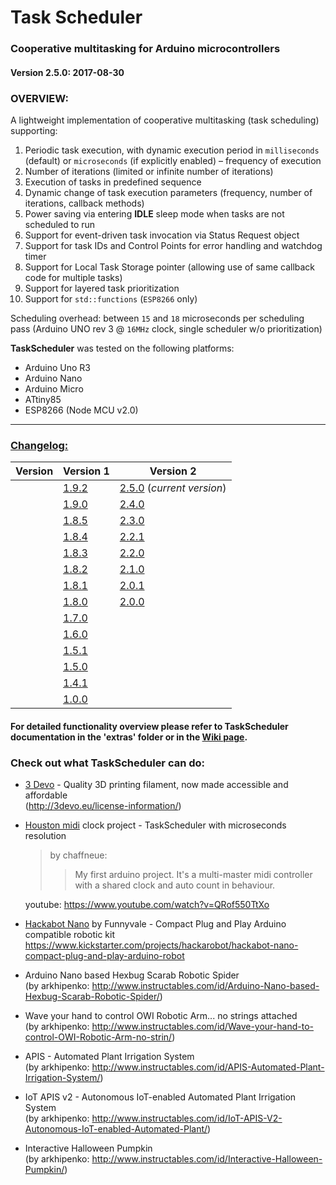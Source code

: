 # Task Scheduler
### Cooperative multitasking for Arduino microcontrollers  
#### Version 2.5.0: 2017-08-30

### OVERVIEW:
A lightweight implementation of cooperative multitasking (task scheduling) supporting:  
1. Periodic task execution, with dynamic execution period in `milliseconds` (default) or `microseconds` (if explicitly enabled) – frequency of execution  
2. Number of iterations (limited or infinite number of iterations)  
3. Execution of tasks in predefined sequence  
4. Dynamic change of task execution parameters (frequency, number of iterations, callback methods)  
5. Power saving via entering **IDLE** sleep mode when tasks are not scheduled to run  
6. Support for event-driven task invocation via Status Request object  
7. Support for task IDs and Control Points for error handling and watchdog timer  
8. Support for Local Task Storage pointer (allowing use of same callback code for multiple tasks)  
9. Support for layered task prioritization  
10. Support for `std::functions` (`ESP8266` only)  

Scheduling overhead: between `15` and `18` microseconds per scheduling pass (Arduino UNO rev 3 @ `16MHz` clock, single scheduler w/o prioritization)  

**TaskScheduler** was tested on the following platforms:  
* Arduino Uno R3  
* Arduino Nano  
* Arduino Micro  
* ATtiny85  
* ESP8266 (Node MCU v2.0)  
---
### [Changelog:](https://github.com/arkhipenko/TaskScheduler/wiki/Changelog)
Version|Version 1|Version 2
---|---|---
||[1.9.2](https://github.com/arkhipenko/TaskScheduler/wiki/Changelog#v192)|[2.5.0](https://github.com/arkhipenko/TaskScheduler/wiki/Changelog#v250) (*current version*)
||[1.9.0](https://github.com/arkhipenko/TaskScheduler/wiki/Changelog#v190)|[2.4.0](https://github.com/arkhipenko/TaskScheduler/wiki/Changelog#v240)
||[1.8.5](https://github.com/arkhipenko/TaskScheduler/wiki/Changelog#v185)|[2.3.0](https://github.com/arkhipenko/TaskScheduler/wiki/Changelog#v230)
||[1.8.4](https://github.com/arkhipenko/TaskScheduler/wiki/Changelog#v184)|[2.2.1](https://github.com/arkhipenko/TaskScheduler/wiki/Changelog#v221)
||[1.8.3](https://github.com/arkhipenko/TaskScheduler/wiki/Changelog#v183)|[2.2.0](https://github.com/arkhipenko/TaskScheduler/wiki/Changelog#v220)
||[1.8.2](https://github.com/arkhipenko/TaskScheduler/wiki/Changelog#v182)|[2.1.0](https://github.com/arkhipenko/TaskScheduler/wiki/Changelog#v210)
||[1.8.1](https://github.com/arkhipenko/TaskScheduler/wiki/Changelog#v181)|[2.0.1](https://github.com/arkhipenko/TaskScheduler/wiki/Changelog#v201)
||[1.8.0](https://github.com/arkhipenko/TaskScheduler/wiki/Changelog#v180)|[2.0.0](https://github.com/arkhipenko/TaskScheduler/wiki/Changelog#v200)
||[1.7.0](https://github.com/arkhipenko/TaskScheduler/wiki/Changelog#v170)|
||[1.6.0](https://github.com/arkhipenko/TaskScheduler/wiki/Changelog#v160)|
||[1.5.1](https://github.com/arkhipenko/TaskScheduler/wiki/Changelog#v151)|
||[1.5.0](https://github.com/arkhipenko/TaskScheduler/wiki/Changelog#v150)|
||[1.4.1](https://github.com/arkhipenko/TaskScheduler/wiki/Changelog#v141)|
||[1.0.0](https://github.com/arkhipenko/TaskScheduler/wiki/Changelog#v100)|  

#### For detailed functionality overview please refer to TaskScheduler documentation in the 'extras' folder or in the [Wiki page](https://github.com/arkhipenko/TaskScheduler/wiki).

### Check out what TaskScheduler can do:

* [3 Devo](http://3devo.eu/) - Quality 3D printing filament, now made accessible and affordable  
(http://3devo.eu/license-information/)


* [Houston midi](https://github.com/chaffneue/houston) clock project - TaskScheduler with microseconds resolution  
    >by chaffneue:
    >>My first arduino project. It's a multi-master midi controller with a shared clock and
     auto count in behaviour.  

	 youtube: https://www.youtube.com/watch?v=QRof550TtXo


* [Hackabot Nano](http://hackarobot.com/) by Funnyvale -  Compact Plug and Play Arduino compatible robotic kit  
     https://www.kickstarter.com/projects/hackarobot/hackabot-nano-compact-plug-and-play-arduino-robot


* Arduino Nano based Hexbug Scarab Robotic Spider  
    (by arkhipenko: http://www.instructables.com/id/Arduino-Nano-based-Hexbug-Scarab-Robotic-Spider/)

* Wave your hand to control OWI Robotic Arm... no strings attached  
    (by arkhipenko: http://www.instructables.com/id/Wave-your-hand-to-control-OWI-Robotic-Arm-no-strin/)


* APIS - Automated Plant Irrigation System  
    (by arkhipenko: http://www.instructables.com/id/APIS-Automated-Plant-Irrigation-System/)


* IoT APIS v2 - Autonomous IoT-enabled Automated Plant Irrigation System  
    (by arkhipenko: http://www.instructables.com/id/IoT-APIS-V2-Autonomous-IoT-enabled-Automated-Plant/)

* Interactive Halloween Pumpkin  
    (by arkhipenko: http://www.instructables.com/id/Interactive-Halloween-Pumpkin/)

